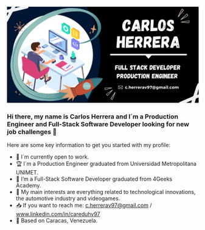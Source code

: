 
![profile github banner CH](https://github.com/careduh97/careduh97/blob/main/Github-Banner.png)

### Hi there, my name is Carlos Herrera and I´m a Production Engineer and Full-Stack Software Developer looking for new job challenges 👋

Here are some key information to get you started with my profile:

- :briefcase: I´m currently open to work.
- :trophy: I´m a Production Engineer graduated from Universidad Metropolitana UNIMET.
- :floppy_disk: I’m a Full-Stack Software Developer graduated from 4Geeks Academy.
- 💬 My main interests are everything related to technological innovations, the automotive industry and videogames.
- :inbox_tray: If you want to reach me: c.herrerav97@gmail.com / www.linkedin.com/in/careduhv97
- :round_pushpin: Based on Caracas, Venezuela.
